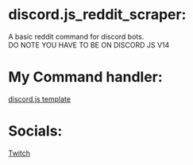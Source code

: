 # discord.js_reddit_scraper:
A basic reddit command for discord bots.\
DO NOTE YOU HAVE TO BE ON DISCORD JS V14
# My Command handler:
  [discord.js template][template]
# Socials:
  [Twitch][twitch]

 
[template]: https://github.com/javiers-code/discord.js_template

[twitch]: https://www.twitch.tv/caffeinated01
